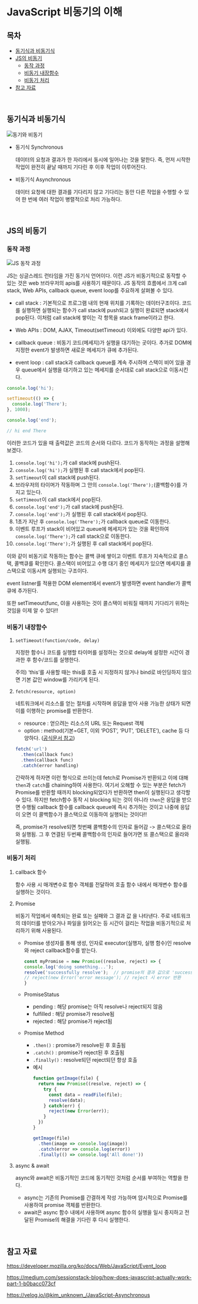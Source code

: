 # JavaScript 비동기의 이해

## 목차
- [동기식과 비동기식](#동기식과-비동기식)
- [JS의 비동기](#js의-비동기)
  - [동작 과정](#동작-과정)
  - [비동기 내장함수](#비동기-내장함수)
  - [비동기 처리](#비동기-처리)
- [참고 자료](#참고-자료)

<br>

## 동기식과 비동기식

![동기와 비동기](./image/sync_acync.png)

- 동기식 Synchronous

  데이터의 요청과 결과가 한 자리에서 동시에 일어나는 것을 말한다. 즉, 먼저 시작한 작업이 완전히 끝날 때까지 기다린 후 이후 작업이 이루어진다.

- 비동기식 Asynchronous

  데이터 요청에 대한 결과를 기다리지 않고 기다리는 동안 다른 작업을 수행할 수 있어 한 번에 여러 작업이 병렬적으로 처리 가능하다.


<br>

## JS의 비동기

### 동작 과정

![JS 동작 과정](./image/callstack.webp)

JS는 싱글스레드 런타임을 가진 동기식 언어이다. 이런 JS가 비동기적으로 동작할 수 있는 것은 web 브라우저의 apis를 사용하기 때문이다. JS 동작의 흐름에서 크게 call stack, Web APIs, callback queue, event loop를 주요하게 살펴볼 수 있다.

- call stack : 기본적으로 프로그램 내의 현재 위치를 기록하는 데이터구조이다. 코드를 실행하면 실행되는 함수가 call stack에 push되고 실행이 완료되면 stack에서 pop된다. 이처럼 call stack에 쌓이는 각 항목을 stack frame이라고 한다.

- Web APIs : DOM, AJAX, Timeout(setTimeout) 이외에도 다양한 api가 있다.

- callback queue : 비동기 코드(메세지)가 실행을 대기하는 곳이다. 추가로 DOM에 지정한 event가 발생하면 새로운 메세지가 큐에 추가된다.

- event loop : call stack과 callback queue를 계속 주시하며 스택이 비어 있을 경우 queue에서 실행을 대기하고 있는 메세지를 순서대로 call stack으로 이동시킨다.  

```js
console.log('hi');

setTimeout(() => {
  console.log('There');  
}, 1000);

console.log('end');

// hi end There
```
이러한 코드가 있을 때 출력값은 코드의 순서와 다르다. 코드가 동작하는 과정을 설명해보겠다.

1. `console.log('hi');`가 call stack에 push된다.
2. `console.log('hi');`가 실행된 후 call stack에서 pop된다.
3. `setTimeout`이 call stack에 push된다.
4. 브라우저의 타이머가 작동하며 그 안의 `console.log('There');`(콜백함수)를 가지고 있는다.
5. `setTimeout`이 call stack에서 pop된다.
6. `console.log('end');`가 call stack에 push된다.
7. `console.log('end');`가 실행된 후 call stack에서 pop된다.
8. 1초가 지난 후 `console.log('There');`가 callback queue로 이동한다.
9. 이벤트 루프가 stack이 비어있고 queue에 메세지가 있는 것을 확인하여 `console.log('There');`가 call stack으로 이동한다.
10. `console.log('There');`가 실행된 후 call stack에서 pop된다.

이와 같이 비동기로 작동하는 함수는 콜백 큐에 쌓이고 이벤트 루프가 지속적으로 콜스택, 콜백큐를 확인한다. 콜스택이 비어있고 수행 대기 중인 메세지가 있으면 메세지를 콜스택으로 이동시켜 실행되는 구조이다. 

event listner를 적용한 DOM element에서 event가 발생하면 event handler가 콜백 큐에 추가된다.

또한 setTimeout(func, 0)을 사용하는 것이 콜스택이 비워질 때까지 기다리기 위하는 것임을 이제 알 수 있다!!


### 비동기 내장함수

1. `setTimeout(function/code, delay)`

    지정한 함수나 코드를 실행할 타이머를 설정하는 것으로 delay에 설정한 시간이 경과한 후 함수/코드를 실행한다.
    
    주의) ‘this’를 사용할 때는 this를 호출 시 지정하지 않거나 bind로 바인딩하지 않으면 기본 값인 window를 가리키게 된다.

2. `fetch(resource, option)`

    네트워크에서 리소스를 얻는 절차를 시작하며 응답을 받아 사용 가능한 상태가 되면 이를 이행하는 promise를 반환한다.
    - resource : 얻으려는 리소스의 URL 또는 Request 객체
    - option : method(기본=GET, 이외 ‘POST’, ‘PUT’, ‘DELETE’), cache 등 다양하다. ([공식문서 참고](https://developer.mozilla.org/ko/docs/Web/API/fetch))

    ```js
    fetch('url')
      .then(callback func)
      .then(callback func)
      .catch(error handling)
    ```
    간략하게 하자면 이런 형식으로 쓰이는데 fetch로 Promise가 반환되고 이에 대해 `then`과 `catch`를 chaining하여 사용한다. 여기서 오해할 수 있는 부분은 fetch가 Promise를 반환할 때까지 blocking되었다가 반환하면 then이 실행된다고 생각할 수 있다. 하지만 fetch함수 동작 시 blocking 되는 것이 아니라 `then`은 응답을 받으면 수행될 callback 함수를 callback queue에 즉시 추가하는 것이고 나중에 응답이 오면 이 콜백함수가 콜스택으로 이동하여 실행되는 것이다!!

    즉, promise가 resolve되면 첫번째 콜백함수의 인자로 들어감 -> 콜스택으로 올라와 실행됨. 그 후 연결된 두번째 콜백함수의 인자로 들어가면 또 콜스택으로 올라와 실행됨.

### 비동기 처리

1. callback 함수

    함수 사용 시 매개변수로 함수 객체를 전달하여 호출 함수 내에서 매개변수 함수를 실행하는 것이다.

2. Promise

    비동기 작업에서 예측되는 완료 또는 실패와 그 결과 값 을 나타낸다. 주로 네트워크의 데이터를 받아오거나 파일을 읽어오는 등 시간이 걸리는 작업을 비동기적으로 처리하기 위해 사용된다.
    - Promise 생성자를 통해 생성, 인자로 executor(실행자, 실행 함수)인  resolve와 reject callback함수를 받는다.
      ```js
      const myPromise = new Promise((resolve, reject) => {
      console.log('doing something...');
      resolve('successfully resolve');  // promise의 결과 값으로 'successfully resolve'을 반환하는 것
      // reject(new Error('error message'); // reject 시 error 반환
      }
      ```
    - PromiseStatus
      - pending : 해당 promise는 아직 resolve나 reject되지 않음
      - fulfilled : 해당 promise가 resolve됨
      - rejected : 해당 promise가 reject됨

    - Promise Method
      - `.then()` : promise가 resolve된 후 호출됨
      - `.catch()` : promise가 reject된 후 호출됨
      - `.finally()` : resolve되던 reject되던 항상 호출
      - 예시
        ```js
        function getImage(file) {
          return new Promise((resolve, reject) => {
            try {
              const data = readFile(file);
              resolve(data);
            } catch(err) {
              reject(new Error(err));
            }
          })
        }

        getImage(file)
          .then(image => console.log(image))
          .catch(error => console.log(error))
          .finally(() => console.log('All done!'))
        ```

3. async & await

    async와 await은 비동기적인 코드에 동기적인 것처럼 순서를 부여하는 역할을 한다.
    - async는 기존의 Promise를 간결하게 작성 가능하며 암시적으로 Promise를 사용하여 promise 객체를 반환한다.
    - await은 async 함수 내에서 사용하며 async 함수의 실행을 일시 중지하고 전달된 Promise의 해결을 기다린 후 다시 실행한다.


<br>

## 참고 자료

https://developer.mozilla.org/ko/docs/Web/JavaScript/Event_loop

https://medium.com/sessionstack-blog/how-does-javascript-actually-work-part-1-b0bacc073cf

https://velog.io/@kim_unknown_/JavaScript-Asynchronous